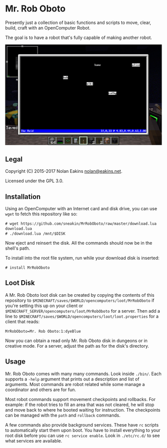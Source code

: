 Mr. Rob Oboto
===

Presently just a collection of basic functions and scripts to move, clear, build, craft with an OpenComputer Robot.

The goal is to have a robot that's fully capable of making another robot.

![The site-map](anim/output.gif)

Legal
---

Copyright (C) 2015-2017 Nolan Eakins <nolan@eakins.net>.

Licensed under the GPL 3.0.

Installation
---

Using an OpenComputer with an Internet card and disk drive, you can use `wget` to fetch this repository like so:

    # wget https://github.com/sneakin/MrRobOboto/raw/master/download.lua download.lua
    # ./download.lua /mnt/$DISK

Now eject and reinsert the disk. All the commands should now be in the shell's path.

To install into the root file system, run while your download disk is inserted:

    # install MrRobOboto

Loot Disk
---

A Mr. Rob Oboto loot disk can be created by copying the contents of this repository to `$MINECRAFT/saves/$WORLD/opencomputers/loot/MrRobOboto` if you're setting this up on your client or `$MINECRAFT_SERVER/opencomputers/loot/MrRobOboto` for a server. Then add a line to `$MINECRAFT/saves/$WORLD/opencomputers/loot/loot.properties` for a client that reads:

    MrRobOboto=Mr. Rob Oboto:1:dyeBlue

Now you can obtain a read only Mr. Rob Oboto disk in dungeons or in creative mode. For a server, adjust the path as for the disk's directory.

Usage
---

Mr. Rob Oboto comes with many many commands. Look inside `./bin/`. Each supports a `-help` argument that prints out a description and list of arguments. Most commands are robot related while some manage a coordinator and others are for fun.

Most robot commands support movement checkpoints and rollbacks. For example: if the robot tries to fill an area that was not cleared, he will stop and move back to where he booted waiting for instruction. The checkpoints can be managed with the `path` and `rollback` commands.

A few commands also provide background services. These have `rc` scripts to automatically start them upon boot. You have to install everything to your root disk before you can use `rc service enable`. Look in `./etc/rc.d/` to see what services are available.

